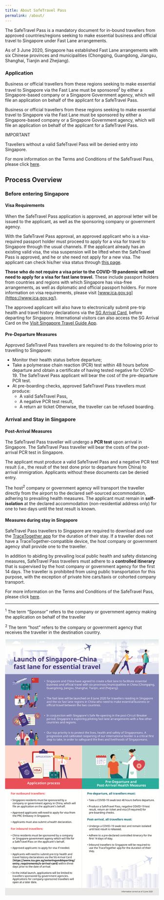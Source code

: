 ```yaml
---
title: About SafeTravel Pass
permalink: /about/
---
```


The SafeTravel Pass is a mandatory document for in-bound travellers from approved countries/regions seeking to make essential business and official travel to Singapore under Fast Lane arrangements.

As of 3 June 2020, Singapore has established Fast Lane arrangements with six Chinese provinces and municipalities (Chongqing, Guangdong, Jiangsu, Shanghai, Tianjin and Zhejiang).

### **Application**

Business or official travellers from these regions seeking to make essential travel to Singapore via the Fast Lane must be sponsored<sup>1</sup> by either a Singapore-based company or a Singapore Government agency, which will file an application on behalf of the applicant for a SafeTravel Pass.

Business or official travellers from these regions seeking to make essential travel to Singapore via the Fast Lane must be sponsored by either a Singapore-based company or a Singapore Government agency, which will file an application on behalf of the applicant for a SafeTravel Pass.

IMPORTANT

Travellers without a valid SafeTravel Pass will be denied entry into Singapore.

For more information on the Terms and Conditions of the SafeTravel Pass, please click [here]({{site.baseurl}}/terms-and-conditions).

## **Process Overview**

### **Before entering Singapore**

#### **Visa Requirements**

When the SafeTravel Pass application is approved, an approval letter will be issued to the applicant, as well as the sponsoring company or government agency.

With the SafeTravel Pass approval, an approved applicant who is a visa-required passport holder must proceed to apply for a visa for travel to Singapore through the usual channels. If the applicant already has an existing valid visa, the visa suspension will be lifted when the SafeTravel Pass is approved, and he or she need not apply for a new visa. The applicant can check his/her visa status through [this page](https://eservices.ica.gov.sg/esvclandingpage/save).

**Those who do not require a visa prior to the COVID-19 pandemic will not need to apply for a visa for fast lane travel.** These include passport holders from countries and regions with which Singapore has visa-free arrangements, as well as diplomatic and official passport holders. For more information on visa requirements, please visit [www.ica.gov.sg](https://www.ica.gov.sg/).

The approved applicant will also have to electronically submit pre-trip health and travel history declarations via the [SG Arrival Card](http://www.google.com), before departing for Singapore. International visitors can also access the SG Arrival Card on the [Visit Singapore Travel Guide App](http://www.google.com).

#### **Pre-Departure Measures**

Approved SafeTravel Pass travellers are required to do the following prior to travelling to Singapore:

- Monitor their health status before departure;
- Take a polymerase chain reaction (PCR) test within 48 hours before departure and obtain a certificate of having tested negative for COVID-19. The SafeTravel Pass applicant will bear the cost of the pre-departure PCR test.
- At pre-boarding checks, approved SafeTravel Pass travellers must produce:
  - A valid SafeTravel Pass,
  - A negative PCR test result,
  - A return air ticket
Otherwise, the traveller can be refused boarding.

### **Arrival and Stay in Singapore**

#### **Post-Arrival Measures**

The SafeTravel Pass traveller will undergo a **PCR test** upon arrival in Singapore. The SafeTravel Pass traveller will bear the costs of the post-arrival PCR test in Singapore.

The applicant must produce a valid SafeTravel Pass and a negative PCR test result (i.e., the result of the test done prior to departure from China) to arrival immigration. Applicants without these documents can be denied entry.

The host<sup>2</sup> company or government agency will transport the traveller directly from the airport to the declared self-sourced accommodation, adhering to prevailing health measures. The applicant must remain in **self-isolation** at the declared accommodation (non-residential address only) for one to two days until the test result is known.

#### **Measures during stay in Singapore**

SafeTravel Pass travellers to Singapore are required to download and use the [TraceTogether app](http://www.google.com) for the duration of their stay. If a traveller does not have a TraceTogether-compatible device, the host company or government agency shall provide one to the traveller.

In addition to abiding by prevailing local public health and safety distancing measures, SafeTravel Pass travellers must adhere to a **controlled itinerary** that is supervised by the host company or government agency for the first 14 days. The traveller is prohibited from using public transportation for this purpose, with the exception of private hire cars/taxis or cohorted company transport.

For more information on the Terms and Conditions of the SafeTravel Pass, please click [here]({{site.baseurl}}/terms-and-conditions).

----

<sup>1</sup> The term “Sponsor” refers to the company or government agency making the application on behalf of the traveller

<sup>2</sup> The term “host” refers to the company or government agency that receives the traveller in the destination country.

![image](/images/sg-cn-fastlane-sm.png)
